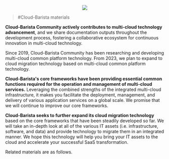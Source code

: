 <!--배너설정-->
<p align='center'>
    <img src="https://capsule-render.vercel.app/api?type=waving&color=auto&height=300&section=header&text=OpenSW%20SDI%20Community&fontSize=70&animation=fadeIn&fontAlignY=38&desc=Software%20Defined%20Infrastructure%20for%20Future%20Mobility&descAlignY=51&descAlign=62"/>
</p>

> #Cloud-Barista materials

**Cloud-Barista Community actively contributes to multi-cloud technology advancement**, and we share documentation outputs throughout the development process, fostering a collaborative ecosystem for continuous innovation in multi-cloud technology.

Since 2019, Cloud-Barista Community has been researching and developing multi-cloud common platform technology. From 2023, we plan to expand to cloud migration technology based on multi-cloud common platform technology.

**Cloud-Barista's core frameworks have been providing essential common functions required for the operation and management of multi-cloud services.** Leveraging the combined strengths of the integrated multi-cloud infrastructure, it makes you facilitate the deployment, management, and delivery of various application services on a global scale. We promise that we will continue to improve our core frameworks.

**Cloud-Barista seeks to further expand its cloud migration technology** based on the core frameworks that have been steadily developed so far. We will take an in-depth look at all of the various IT assets (i.e. infrastructure, software, and data) and provide technology to migrate them in an integrated manner. We hope this technology will help you bring your IT assets to the cloud and accelerate your successful SaaS transformation.

Related materials are as follows. 

